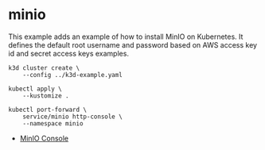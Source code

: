 # minio

This example adds an example of how to install MinIO on Kubernetes. It defines
the default root username and password based on AWS access key id and secret
access keys examples.

```
k3d cluster create \
    --config ../k3d-example.yaml

kubectl apply \
    --kustomize .

kubectl port-forward \
    service/minio http-console \
    --namespace minio
```

* [MinIO Console](http://localhost:9001)
